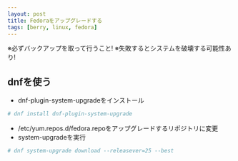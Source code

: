 ```yaml
---
layout: post
title: Fedoraをアップグレードする
tags: [berry, linux, fedora]
---
```


※必ずバックアップを取って行うこと!
※失敗するとシステムを破壊する可能性あり!

## dnfを使う

- dnf-plugin-system-upgradeをインストール

```bash
# dnf install dnf-plugin-system-upgrade
```

- /etc/yum.repos.d/fedora.repoをアップグレードするリポジトリに変更
- system-upgradeを実行

```bash
# dnf system-upgrade download --releasever=25 --best
```
